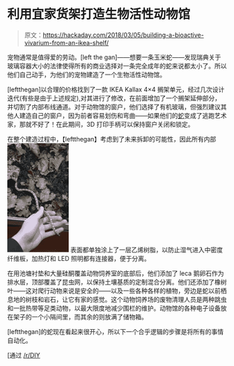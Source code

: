 # 利用宜家货架打造生物活性动物馆

> 原文：<https://hackaday.com/2018/03/05/building-a-bioactive-vivarium-from-an-ikea-shelf/>

宠物通常是值得爱的劳动。[left the gan]——想要一条玉米蛇——发现瑞典关于玻璃容器大小的法律使得所有的商业选择对一条完全成年的蛇来说都太小了。所以他们自己动手，为他们的宠物建造了一个生物活性动物馆。

[leftthegan]以合理的价格找到了一款 IKEA Kallax 4×4 搁架单元，经过几次设计迭代(有些是由于上述规定),对其进行了修改，在前面增加了一个搁架延伸部分，并切割了内部布线通道。对于动物馆的窗户，他们选择了有机玻璃，但强烈建议其他人建造自己的窗户，因为前者容易划伤和弯曲——如果他们的[蛇](https://hackaday.com/2017/01/15/alexa-keeps-pet-snake-thermoregulated/)变成了逃跑艺术家，那就不好了！在此期间，3D 打印手柄可以保持窗户关闭和锁定。

在整个建造过程中，【leftthegan】考虑到了未来拆卸的可能性，因此所有内部 [![](img/a6eb6d8dd8fab665cfc049b26540f541.png)](https://hackaday.com/wp-content/uploads/2018/02/ucr3fcf0.jpg) 表面都单独涂上了一层乙烯树脂，以防止湿气进入中密度纤维板，加热灯和 LED 照明都有连接器，便于分离。

在用池塘衬垫和大量硅酮覆盖动物饲养室的底部后，他们添加了 leca 鹅卵石作为排水层，顶部覆盖了昆虫网，以保持土壤基质的定制混合分离。他们还添加了橡树叶——这对爬行动物来说是安全的——以及一些各种各样的植物，旁边是蛇以前栖息地的树枝和岩石，让它有家的感觉。这个动物饲养场的废物清理人员是两种跳虫和一批热带等足类动物，以最大限度地减少围栏的维护。动物馆的各种电子设备放在架子的一个小隔间里，而其余的则放满了储物箱。

[leftthegan]的蛇现在看起来很开心，所以下一个合乎逻辑的步骤是将所有的事情自动化。

[通过 [/r/DIY](https://www.reddit.com/r/DIY/comments/7wtlah/i_made_a_bioactive_terrarium_from_an_ikea_shelf/)